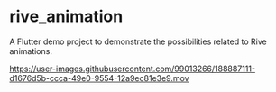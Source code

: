 # rive_animation

A Flutter demo project to demonstrate the possibilities related to Rive animations.


https://user-images.githubusercontent.com/99013266/188887111-d1676d5b-ccca-49e0-9554-12a9ec81e3e9.mov

